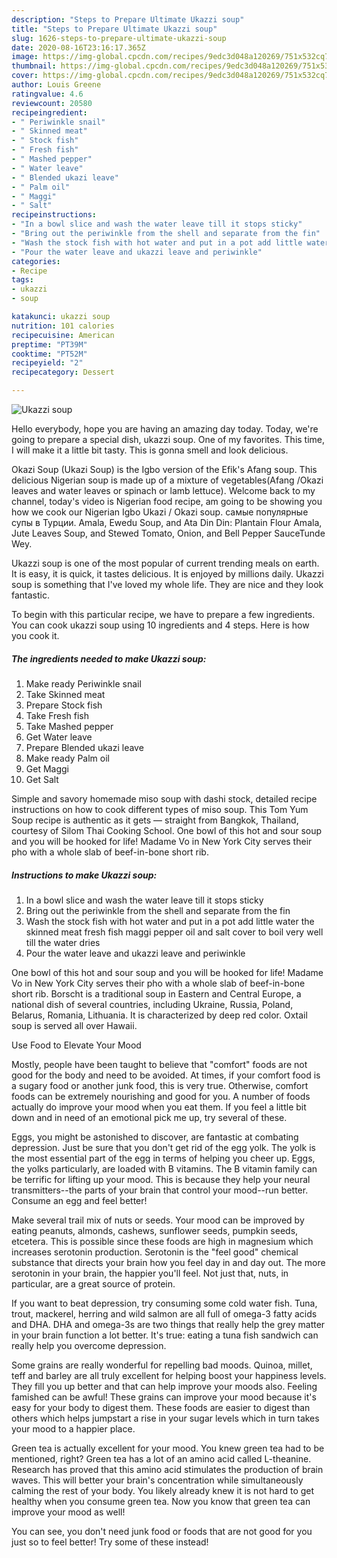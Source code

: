 ```yaml
---
description: "Steps to Prepare Ultimate Ukazzi soup"
title: "Steps to Prepare Ultimate Ukazzi soup"
slug: 1626-steps-to-prepare-ultimate-ukazzi-soup
date: 2020-08-16T23:16:17.365Z
image: https://img-global.cpcdn.com/recipes/9edc3d048a120269/751x532cq70/ukazzi-soup-recipe-main-photo.jpg
thumbnail: https://img-global.cpcdn.com/recipes/9edc3d048a120269/751x532cq70/ukazzi-soup-recipe-main-photo.jpg
cover: https://img-global.cpcdn.com/recipes/9edc3d048a120269/751x532cq70/ukazzi-soup-recipe-main-photo.jpg
author: Louis Greene
ratingvalue: 4.6
reviewcount: 20580
recipeingredient:
- " Periwinkle snail"
- " Skinned meat"
- " Stock fish"
- " Fresh fish"
- " Mashed pepper"
- " Water leave"
- " Blended ukazi leave"
- " Palm oil"
- " Maggi"
- " Salt"
recipeinstructions:
- "In a bowl slice and wash the water leave till it stops sticky"
- "Bring out the periwinkle from the shell and separate from the fin"
- "Wash the stock fish with hot water and put in a pot add little water the skinned meat fresh fish maggi pepper oil and salt cover to boil very well till the water dries"
- "Pour the water leave and ukazzi leave and periwinkle"
categories:
- Recipe
tags:
- ukazzi
- soup

katakunci: ukazzi soup 
nutrition: 101 calories
recipecuisine: American
preptime: "PT39M"
cooktime: "PT52M"
recipeyield: "2"
recipecategory: Dessert

---
```



![Ukazzi soup](https://img-global.cpcdn.com/recipes/9edc3d048a120269/751x532cq70/ukazzi-soup-recipe-main-photo.jpg)

Hello everybody, hope you are having an amazing day today. Today, we're going to prepare a special dish, ukazzi soup. One of my favorites. This time, I will make it a little bit tasty. This is gonna smell and look delicious.

Okazi Soup (Ukazi Soup) is the Igbo version of the Efik&#39;s Afang soup. This delicious Nigerian soup is made up of a mixture of vegetables(Afang /Okazi leaves and water leaves or spinach or lamb lettuce). Welcome back to my channel, today&#39;s video is Nigerian food recipe, am going to be showing you how we cook our Nigerian Igbo Ukazi / Okazi soup. самые популярные супы в Турции. Amala, Ewedu Soup, and Ata Din Din: Plantain Flour Amala, Jute Leaves Soup, and Stewed Tomato, Onion, and Bell Pepper SauceTunde Wey.

Ukazzi soup is one of the most popular of current trending meals on earth. It is easy, it is quick, it tastes delicious. It is enjoyed by millions daily. Ukazzi soup is something that I've loved my whole life. They are nice and they look fantastic.


To begin with this particular recipe, we have to prepare a few ingredients. You can cook ukazzi soup using 10 ingredients and 4 steps. Here is how you cook it.

<!--inarticleads1-->

##### The ingredients needed to make Ukazzi soup:

1. Make ready  Periwinkle snail
1. Take  Skinned meat
1. Prepare  Stock fish
1. Take  Fresh fish
1. Take  Mashed pepper
1. Get  Water leave
1. Prepare  Blended ukazi leave
1. Make ready  Palm oil
1. Get  Maggi
1. Get  Salt


Simple and savory homemade miso soup with dashi stock, detailed recipe instructions on how to cook different types of miso soup. This Tom Yum Soup recipe is authentic as it gets — straight from Bangkok, Thailand, courtesy of Silom Thai Cooking School. One bowl of this hot and sour soup and you will be hooked for life! Madame Vo in New York City serves their pho with a whole slab of beef-in-bone short rib. 

<!--inarticleads2-->

##### Instructions to make Ukazzi soup:

1. In a bowl slice and wash the water leave till it stops sticky
1. Bring out the periwinkle from the shell and separate from the fin
1. Wash the stock fish with hot water and put in a pot add little water the skinned meat fresh fish maggi pepper oil and salt cover to boil very well till the water dries
1. Pour the water leave and ukazzi leave and periwinkle


One bowl of this hot and sour soup and you will be hooked for life! Madame Vo in New York City serves their pho with a whole slab of beef-in-bone short rib. Borscht is a traditional soup in Eastern and Central Europe, a national dish of several countries, including Ukraine, Russia, Poland, Belarus, Romania, Lithuania. It is characterized by deep red color. Oxtail soup is served all over Hawaii. 

Use Food to Elevate Your Mood


Mostly, people have been taught to believe that "comfort" foods are not good for the body and need to be avoided. At times, if your comfort food is a sugary food or another junk food, this is very true. Otherwise, comfort foods can be extremely nourishing and good for you. A number of foods actually do improve your mood when you eat them. If you feel a little bit down and in need of an emotional pick me up, try several of these.

Eggs, you might be astonished to discover, are fantastic at combating depression. Just be sure that you don't get rid of the egg yolk. The yolk is the most essential part of the egg in terms of helping you cheer up. Eggs, the yolks particularly, are loaded with B vitamins. The B vitamin family can be terrific for lifting up your mood. This is because they help your neural transmitters--the parts of your brain that control your mood--run better. Consume an egg and feel better!

Make several trail mix of nuts or seeds. Your mood can be improved by eating peanuts, almonds, cashews, sunflower seeds, pumpkin seeds, etcetera. This is possible since these foods are high in magnesium which increases serotonin production. Serotonin is the "feel good" chemical substance that directs your brain how you feel day in and day out. The more serotonin in your brain, the happier you'll feel. Not just that, nuts, in particular, are a great source of protein.

If you want to beat depression, try consuming some cold water fish. Tuna, trout, mackerel, herring and wild salmon are all full of omega-3 fatty acids and DHA. DHA and omega-3s are two things that really help the grey matter in your brain function a lot better. It's true: eating a tuna fish sandwich can really help you overcome depression. 

Some grains are really wonderful for repelling bad moods. Quinoa, millet, teff and barley are all truly excellent for helping boost your happiness levels. They fill you up better and that can help improve your moods also. Feeling famished can be awful! These grains can improve your mood because it's easy for your body to digest them. These foods are easier to digest than others which helps jumpstart a rise in your sugar levels which in turn takes your mood to a happier place.

Green tea is actually excellent for your mood. You knew green tea had to be mentioned, right? Green tea has a lot of an amino acid called L-theanine. Research has proved that this amino acid stimulates the production of brain waves. This will better your brain's concentration while simultaneously calming the rest of your body. You likely already knew it is not hard to get healthy when you consume green tea. Now you know that green tea can improve your mood as well!

You can see, you don't need junk food or foods that are not good for you just so to feel better! Try some of these instead!


